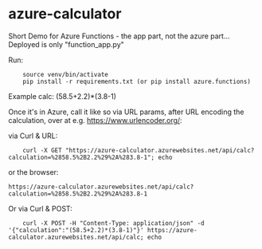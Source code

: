 # azure-calculator

Short Demo for Azure Functions - the app part, not the azure part...
Deployed is only "function_app.py"

Run: 

``` 
    source venv/bin/activate
    pip install -r requirements.txt (or pip install azure.functions)
```

Example calc: (58.5+2.2)*(3.8-1)

Once it's in Azure, call it like so via URL params, after URL encoding the calculation, over at e.g. https://www.urlencoder.org/:

via Curl & URL:

```
    curl -X GET "https://azure-calculator.azurewebsites.net/api/calc?calculation=%2858.5%2B2.2%29%2A%283.8-1"; echo
```

or the browser:

```
https://azure-calculator.azurewebsites.net/api/calc?calculation=%2858.5%2B2.2%29%2A%283.8-1
```


Or via Curl & POST:

```
    curl -X POST -H "Content-Type: application/json" -d '{"calculation":"(58.5+2.2)*(3.8-1)"}' https://azure-calculator.azurewebsites.net/api/calc; echo
```
